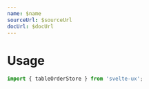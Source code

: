 ```yaml
---
name: $name
sourceUrl: $sourceUrl
docUrl: $docUrl
---
```


<script lang="ts">
	import Preview from '$lib/components/Preview.svelte';

	import tableOrderStore from '$lib/stores/tableOrderStore';
</script>

# Usage

```js
import { tableOrderStore } from 'svelte-ux';
```
